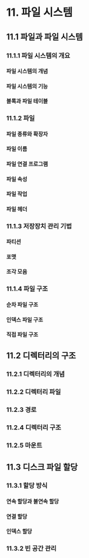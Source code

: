 # 11. 파일 시스템

## 11.1 파일과 파일 시스템

### 11.1.1 파일 시스템의 개요

#### **파일 시스템의 개념**

#### **파일 시스템의 기능**

#### **블록과 파일 테이블**

### 11.1.2 파일

#### **파일 종류와 확장자**

#### **파일 이름**

#### **파일 연결 프로그램**

#### **파일 속성**

#### **파일 작업**

#### **파일 헤더**

### 11.1.3 저장장치 관리 기법

#### **파티션**

#### **포맷**

#### **조각 모음**

### 11.1.4 파일 구조

#### **순차 파일 구조**

#### **인덱스 파일 구조**

#### **직접 파일 구조**

## 11.2 디렉터리의 구조

### 11.2.1 디렉터리의 개념

### 11.2.2 디렉터리 파일

### 11.2.3 경로

### 11.2.4 디렉터리 구조

### 11.2.5 마운트

## 11.3 디스크 파일 할당

### 11.3.1 할당 방식

#### **연속 할당과 불연속 할당**

#### **연결 할당**

#### **인덱스 할당**

### 11.3.2 빈 공간 관리
